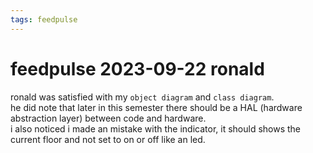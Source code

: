 ```yaml
---
tags: feedpulse
---
```


# feedpulse 2023-09-22 ronald

ronald was satisfied with my `object diagram` and `class diagram`.</br>
he did note that later in this semester there should be a HAL (hardware abstraction layer) between code and hardware.</br>
i also noticed i made an mistake with the indicator, it should shows the current floor and not set to on or off like an led.

